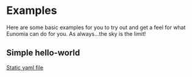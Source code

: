 # Examples

Here are some basic examples for you to try out and get a feel for what Eunomia can do for you. As always...the sky is the limit!

## Simple hello-world
[Static yaml file](hello-world-yaml/EXAMPLE.md) 
